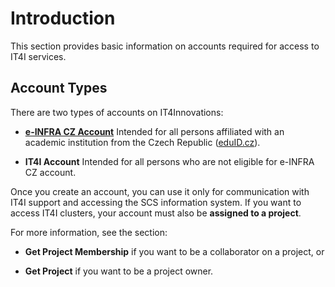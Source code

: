 # Introduction

This section provides basic information on accounts required for access to IT4I services.

## Account Types

There are two types of accounts on IT4Innovations:

* [**e-INFRA CZ Account**][1]
    Intended for all persons affiliated with an academic institution from the Czech Republic ([eduID.cz][a]).

* **IT4I Account**
    Intended for all persons who are not eligible for e-INFRA CZ account.

Once you create an account, you can use it only for communication with IT4I support and accessing the SCS information system.
If you want to access IT4I clusters, your account must also be **assigned to a project**.

For more information, see the section:

* **Get Project Membership**
    if you want to be a collaborator on a project, or

* **Get Project**
    if you want to be a project owner.

[1]: ./einfracz-account.md

[a]: https://www.eduid.cz/

